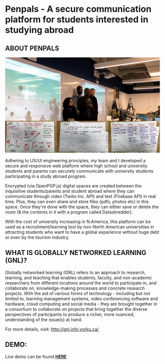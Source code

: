 # Penpals - A secure communication platform for students interested in studying abroad

## ABOUT PENPALS

![Demo](https://github.com/dvampofo/penpalsGNL/blob/master/screenshot/Penpal1.jpg?raw=true)

Adhering to UX/UI engineering principles, my team and I developed a secure and responsive web platform where high school and university students and parents can securely communicate with university students participating in a study abroad program.

Encrypted (via OpenPGP.js) digital spaces are created between the inquisitive students/parents and student abroad where they can communicate through video (Twilio Inc. API) and text (Firebase API) in real time. Plus, they can even share and store files (pdfs, photos etc) in this space. Once they're done with the space, they can either save or delete the room (& the contents in it with a program called Datashredder).

With the cost of university increasing in N.America, this platform can be used as a recruitment/learning tool by non-North American universities in attracting students who want to have a global experience without huge debt or even by the tourism industry.

## WHAT IS GLOBALLY NETWORKED LEARNING (GNL)?

Globally networked learning (GNL) refers to an approach to research, learning, and teaching that enables students, faculty, and non-academic researchers from different locations around the world to participate in, and collaborate on, knowledge-making processes and concrete research projects. With the aid of various forms of technology - including but not limited to, learning management systems, video conferencing software and hardware, cloud computing and social media - they are brought together in a consortium to collaborate on projects that bring together the diverse perspectives of participants to produce a richer, more nuanced, understanding of the issue(s) at hand.

For more details, visit: http://gnl.info.yorku.ca/

## DEMO:

Live demo can be found **[HERE](https://dvampofo.github.io/penpalsGNL/)**

